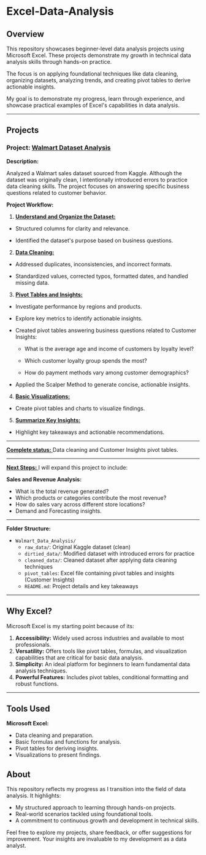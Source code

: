 # Excel-Data-Analysis

## **Overview**

This repository showcases beginner-level data analysis projects using Microsoft Excel. These projects demonstrate my growth in technical data analysis skills through hands-on practice.

The focus is on applying foundational techniques like data cleaning, organizing datasets, analyzing trends, and creating pivot tables to derive actionable insights.

My goal is to demonstrate my progress, learn through experience, and showcase practical examples of Excel's capabilities in data analysis.

---

## **Projects**

###  **Project: <ins> Walmart Dataset Analysis** </ins>

**Description:**  

Analyzed a Walmart sales dataset sourced from Kaggle. Although the dataset was originally clean, I intentionally introduced errors to practice data cleaning skills. The project focuses on answering specific business questions related to customer behavior.

**Project Workflow:**

1.  <ins> **Understand and Organize the Dataset:** </ins>

- Structured columns for clarity and relevance.
  
- Identified the dataset's purpose based on business questions.
  
2. <ins> **Data Cleaning:** </ins>

- Addressed duplicates, inconsistencies, and incorrect formats.
  
- Standardized values, corrected typos, formatted dates, and handled missing data.
  
3. <ins> **Pivot Tables and Insights:** </ins>
- Investigate performance by regions and products.
- Explore key metrics to identify actionable insights.
- Created pivot tables answering business questions related to Customer Insights:
   
   * What is the average age and income of customers by loyalty level?
   
   * Which customer loyalty group spends the most?
   
   * How do payment methods vary among customer demographics?
- Applied the Scalper Method to generate concise, actionable insights.

4. <ins> **Basic Visualizations:** </ins>
- Create pivot tables and charts to visualize findings.
5. <ins> **Summarize Key Insights:** </ins>
- Highlight key takeaways and actionable recommendations.

---

<ins> **Complete status:** </ins>  Data cleaning and Customer Insights pivot tables.

---
<ins> **Next Steps:** </ins>    I will expand this project to include:

**Sales and Revenue Analysis:**

- What is the total revenue generated?
- Which products or categories contribute the most revenue?
- How do sales vary across different store locations?
- Demand and Forecasting insights.

---

**Folder Structure:**
- `Walmart_Data_Analysis/`
  - `raw_data/`:  Original Kaggle dataset (clean)
  - `dirtied_data/`: Modified dataset with introduced errors for practice
  - `cleaned_data/`: Cleaned dataset after applying data cleaning techniques
  - `pivot_tables`: Excel file containing pivot tables and insights (Customer Insights)
  - `README.md`: Project details and key takeaways

---

## **Why Excel?**
Microsoft Excel is my starting point because of its:

1. **Accessibility:** Widely used across industries and available to most professionals.
2. **Versatility:** Offers tools like pivot tables, formulas, and visualization capabilities that are critical for basic data analysis.
3. **Simplicity:** An ideal platform for beginners to learn fundamental data analysis techniques.
4. **Powerful Features:** Includes pivot tables, conditional formatting and robust functions.


---
## **Tools Used**
**Microsoft Excel:**
- Data cleaning and preparation.
- Basic formulas and functions for analysis.
- Pivot tables for deriving insights.
- Visualizations to present findings.


## **About**

This repository reflects my progress as I transition into the field of data analysis. It highlights:

- My structured approach to learning through hands-on projects.
- Real-world scenarios tackled using foundational tools.
- A commitment to continuous growth and development in technical skills.

Feel free to explore my projects, share feedback, or offer suggestions for improvement. Your insights are invaluable to my development as a data analyst.













